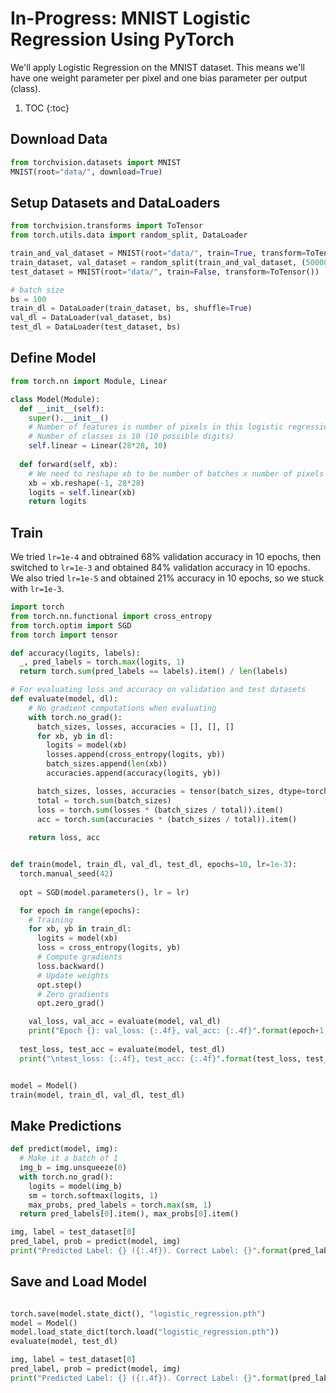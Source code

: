 # In-Progress: MNIST Logistic Regression Using PyTorch

We'll apply Logistic Regression on the MNIST dataset. This means we'll have one weight parameter per pixel and one bias parameter per output (class).

1. TOC
{:toc}

## Download Data

~~~python
from torchvision.datasets import MNIST
MNIST(root="data/", download=True)
~~~

## Setup Datasets and DataLoaders

~~~python
from torchvision.transforms import ToTensor
from torch.utils.data import random_split, DataLoader

train_and_val_dataset = MNIST(root="data/", train=True, transform=ToTensor())
train_dataset, val_dataset = random_split(train_and_val_dataset, (50000, 10000))
test_dataset = MNIST(root="data/", train=False, transform=ToTensor())

# batch size
bs = 100
train_dl = DataLoader(train_dataset, bs, shuffle=True)
val_dl = DataLoader(val_dataset, bs)
test_dl = DataLoader(test_dataset, bs)
~~~

## Define Model

~~~python
from torch.nn import Module, Linear

class Model(Module):
  def __init__(self):
    super().__init__()
    # Number of features is number of pixels in this logistic regression model
    # Number of classes is 10 (10 possible digits)
    self.linear = Linear(28*28, 10)
  
  def forward(self, xb):
    # We need to reshape xb to be number of batches x number of pixels
    xb = xb.reshape(-1, 28*28)
    logits = self.linear(xb)
    return logits
~~~

## Train

We tried `lr=1e-4` and obtrained 68% validation accuracy in 10 epochs, then switched to `lr=1e-3` and obtained 84% validation accuracy in 10 epochs.
We also tried `lr=1e-5` and obtained 21% accuracy in 10 epochs, so we stuck with `lr=1e-3`.

~~~python
import torch
from torch.nn.functional import cross_entropy
from torch.optim import SGD
from torch import tensor

def accuracy(logits, labels):
  _, pred_labels = torch.max(logits, 1)
  return torch.sum(pred_labels == labels).item() / len(labels)

# For evaluating loss and accuracy on validation and test datasets
def evaluate(model, dl):
    # No gradient computations when evaluating
    with torch.no_grad():
      batch_sizes, losses, accuracies = [], [], []
      for xb, yb in dl:
        logits = model(xb)
        losses.append(cross_entropy(logits, yb))
        batch_sizes.append(len(xb))
        accuracies.append(accuracy(logits, yb))

      batch_sizes, losses, accuracies = tensor(batch_sizes, dtype=torch.float), tensor(losses, dtype=torch.float), tensor(accuracies, dtype=torch.float)
      total = torch.sum(batch_sizes)
      loss = torch.sum(losses * (batch_sizes / total)).item()
      acc = torch.sum(accuracies * (batch_sizes / total)).item()
    
    return loss, acc


def train(model, train_dl, val_dl, test_dl, epochs=10, lr=1e-3):
  torch.manual_seed(42)
  
  opt = SGD(model.parameters(), lr = lr)

  for epoch in range(epochs):
    # Training
    for xb, yb in train_dl:
      logits = model(xb)
      loss = cross_entropy(logits, yb)
      # Compute gradients
      loss.backward()
      # Update weights
      opt.step()
      # Zero gradients
      opt.zero_grad()

    val_loss, val_acc = evaluate(model, val_dl)
    print("Epoch {}: val_loss: {:.4f}, val_acc: {:.4f}".format(epoch+1, val_loss, val_acc))
    
  test_loss, test_acc = evaluate(model, test_dl)
  print("\ntest_loss: {:.4f}, test_acc: {:.4f}".format(test_loss, test_acc))


model = Model()
train(model, train_dl, val_dl, test_dl)

~~~

## Make Predictions

~~~python
def predict(model, img):
  # Make it a batch of 1
  img_b = img.unsqueeze(0)
  with torch.no_grad():
    logits = model(img_b)
    sm = torch.softmax(logits, 1)
    max_probs, pred_labels = torch.max(sm, 1)
  return pred_labels[0].item(), max_probs[0].item()

img, label = test_dataset[0]
pred_label, prob = predict(model, img)
print("Predicted Label: {} ({:.4f}). Correct Label: {}".format(pred_label, prob, label))

~~~

## Save and Load Model

~~~python

torch.save(model.state_dict(), "logistic_regression.pth")
model = Model()
model.load_state_dict(torch.load("logistic_regression.pth"))
evaluate(model, test_dl)

img, label = test_dataset[0]
pred_label, prob = predict(model, img)
print("Predicted Label: {} ({:.4f}). Correct Label: {}".format(pred_label, prob, label))
~~~
